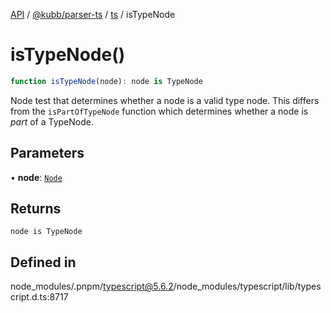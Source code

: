 [API](../../../../../packages.md) / [@kubb/parser-ts](../../../index.md) / [ts](../index.md) / isTypeNode

# isTypeNode()

```ts
function isTypeNode(node): node is TypeNode
```

Node test that determines whether a node is a valid type node.
This differs from the `isPartOfTypeNode` function which determines whether a node is *part*
of a TypeNode.

## Parameters

• **node**: [`Node`](../interfaces/Node.md)

## Returns

`node is TypeNode`

## Defined in

node\_modules/.pnpm/typescript@5.6.2/node\_modules/typescript/lib/typescript.d.ts:8717
